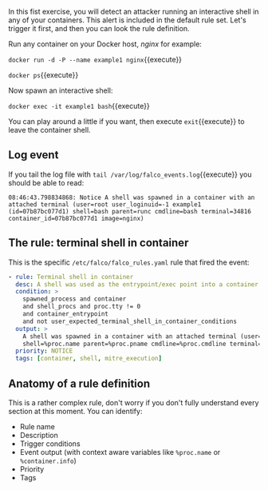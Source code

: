 In this fist exercise, you will detect an attacker running an interactive shell in any of your containers. This alert is included in the default rule set. Let's trigger it first, and then you can look the rule definition.

Run any container on your Docker host, _nginx_ for example:

`docker run -d -P --name example1 nginx`{{execute}}

`docker ps`{{execute}}

Now spawn an interactive shell:

`docker exec -it example1 bash`{{execute}}

You can play around a little if you want, then execute `exit`{{execute}} to leave the container shell.

## Log event

If you tail the log file with `tail /var/log/falco_events.log`{{execute}} you should be able to read:

```log
08:46:43.798834868: Notice A shell was spawned in a container with an attached terminal (user=root user_loginuid=-1 example1 (id=07b87bc077d1) shell=bash parent=runc cmdline=bash terminal=34816 container_id=07b87bc077d1 image=nginx)
```

## The rule: terminal shell in container

This is the specific `/etc/falco/falco_rules.yaml` rule that fired the event:

```yaml
- rule: Terminal shell in container
  desc: A shell was used as the entrypoint/exec point into a container with an attached terminal.
  condition: >
    spawned_process and container
    and shell_procs and proc.tty != 0
    and container_entrypoint
    and not user_expected_terminal_shell_in_container_conditions
  output: >
    A shell was spawned in a container with an attached terminal (user=%user.name user_loginuid=%user.loginuid %container.info
    shell=%proc.name parent=%proc.pname cmdline=%proc.cmdline terminal=%proc.tty container_id=%container.id image=%container.image.repository)
  priority: NOTICE
  tags: [container, shell, mitre_execution]
```

## Anatomy of a rule definition

This is a rather complex rule, don't worry if you don't fully understand every section at this moment. You can identify:

- Rule name
- Description
- Trigger conditions
- Event output (with context aware variables like `%proc.name` or `%container.info`)
- Priority
- Tags
